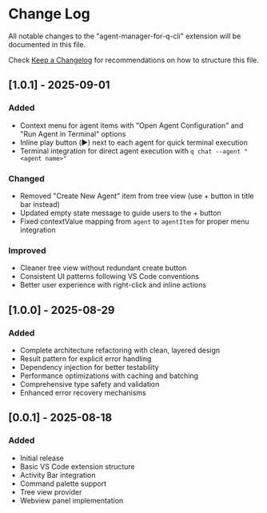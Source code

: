 # Change Log

All notable changes to the "agent-manager-for-q-cli" extension will be documented in this file.

Check [Keep a Changelog](http://keepachangelog.com/) for recommendations on how to structure this file.

## [1.0.1] - 2025-09-01

### Added
- Context menu for agent items with "Open Agent Configuration" and "Run Agent in Terminal" options
- Inline play button (▶️) next to each agent for quick terminal execution
- Terminal integration for direct agent execution with `q chat --agent "<agent name>"`

### Changed
- Removed "Create New Agent" item from tree view (use + button in title bar instead)
- Updated empty state message to guide users to the + button
- Fixed contextValue mapping from `agent` to `agentItem` for proper menu integration

### Improved
- Cleaner tree view without redundant create button
- Consistent UI patterns following VS Code conventions
- Better user experience with right-click and inline actions

## [1.0.0] - 2025-08-29

### Added
- Complete architecture refactoring with clean, layered design
- Result pattern for explicit error handling
- Dependency injection for better testability
- Performance optimizations with caching and batching
- Comprehensive type safety and validation
- Enhanced error recovery mechanisms

## [0.0.1] - 2025-08-18

### Added
- Initial release
- Basic VS Code extension structure
- Activity Bar integration
- Command palette support
- Tree view provider
- Webview panel implementation